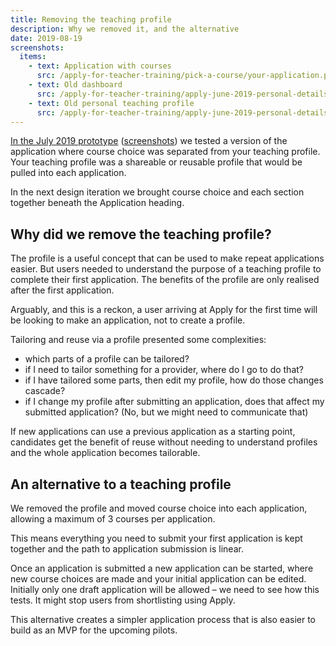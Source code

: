 ```yaml
---
title: Removing the teaching profile
description: Why we removed it, and the alternative
date: 2019-08-19
screenshots:
  items:
    - text: Application with courses
      src: /apply-for-teacher-training/pick-a-course/your-application.png
    - text: Old dashboard
      src: /apply-for-teacher-training/apply-june-2019-personal-details/dashboard.png
    - text: Old personal teaching profile
      src: /apply-for-teacher-training/apply-june-2019-personal-details/personal-teaching-profile.png
---
```


[In the July 2019 prototype](https://apply-beta-prototype-v1.herokuapp.com/) ([screenshots](/apply-for-teacher-training/apply-june-2019-personal-details)) we tested a version of the application where course choice was separated from your teaching profile. Your teaching profile was a shareable or reusable profile that would be pulled into each application.

In the next design iteration we brought course choice and each section together beneath the Application heading.

## Why did we remove the teaching profile?

The profile is a useful concept that can be used to make repeat applications easier. But users needed to understand the purpose of a teaching profile to complete their first application. The benefits of the profile are only realised after the first application.

Arguably, and this is a reckon, a user arriving at Apply for the first time will be looking to make an application, not to create a profile.

Tailoring and reuse via a profile presented some complexities:

* which parts of a profile can be tailored?
* if I need to tailor something for a provider, where do I go to do that?
* if I have tailored some parts, then edit my profile, how do those changes cascade?
* if I change my profile after submitting an application, does that affect my submitted application? (No, but we might need to communicate that)

If new applications can use a previous application as a starting point, candidates get the benefit of reuse without needing to understand profiles and the whole application becomes tailorable.

## An alternative to a teaching profile

We removed the profile and moved course choice into each application, allowing a maximum of 3 courses per application.

This means everything you need to submit your first application is kept together and the path to application submission is linear.

Once an application is submitted a new application can be started, where new course choices are made and your initial application can be edited. Initially only one draft application will be allowed – we need to see how this tests. It might stop users from shortlisting using Apply.

This alternative creates a simpler application process that is also easier to build as an MVP for the upcoming pilots.
